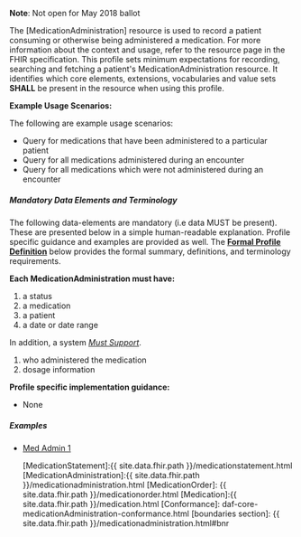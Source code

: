 **Note**: Not open for May 2018 ballot

The [MedicationAdministration] resource is used to record a patient consuming or otherwise being administered a medication.  For more information about the context and usage, refer to the resource page in the FHIR specification.  This profile sets minimum expectations for recording, searching and fetching a patient's MedicationAdministration resource. It identifies which core elements, extensions, vocabularies and value sets **SHALL** be present in the resource when using this profile.

**Example Usage Scenarios:**

The following are example usage scenarios:

- Query for medications that have been administered to a particular patient
- Query for all medications administered during an encounter
- Query for all medications which were not administered during an encounter

##### Mandatory Data Elements and Terminology

The following data-elements are mandatory (i.e data MUST be present). These are presented below in a simple human-readable explanation.  Profile specific guidance and examples are provided as well.  The [**Formal Profile Definition**](#profile) below provides the  formal summary, definitions, and terminology requirements.

**Each MedicationAdministration must have:**

1.  a status
1.  a medication
1.  a patient
1.  a date or date range

In addition, a system [*Must Support*](http://hl7.org/FHIR/us/daf/2016Sep/daf-core.html#mustsupport).

1. who administered the medication
2. dosage information

**Profile specific implementation guidance:**

*  None

##### Examples

- [Med Admin 1](MedicationAdministration-medadmin-1.html)


  [Medication Clinical Drug (RxNorm)]: valueset-daf-medication-codes.html
  [MedicationOrderStatus]: http://hl7.org/fhir/us/daf/valueset-medication-order-status.html
[MedicationAdministrationStatus]: http://hl7.org/fhir/us/daf/valueset-medication-Administration-status.html
[MedicationStatement]:{{ site.data.fhir.path }}/medicationstatement.html
[MedicationAdministration]:{{ site.data.fhir.path }}/medicationadministration.html
 [MedicationOrder]: {{ site.data.fhir.path }}/medicationorder.html
 [Medication]:{{ site.data.fhir.path }}/medication.html
 [Conformance]: daf-core-medicationAdministration-conformance.html
 [boundaries section]: {{ site.data.fhir.path }}/medicationadministration.html#bnr
